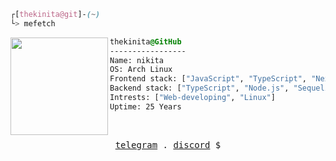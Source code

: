 

```css
┌[thekinita@git]-(~)
└> mefetch
```
 

<div style="display:block;text-align:left"><img align="left" src="https://user-images.githubusercontent.com/56447720/215329483-0f7dcda1-71a7-495a-9097-2393af297636.png" border="0" style="width:156px;">
  
  ```css
  thekinita@GitHub
  -----------------
  Name: nikita
  OS: Arch Linux
  Frontend stack: ["JavaScript", "TypeScript", "Next.js"]
  Backend stack: ["TypeScript", "Node.js", "Sequelize", "Prisma"]
  Intrests: ["Web-developing", "Linux"]  
  Uptime: 25 Years
  ```
</div>



<br />
<p align="center">
  <samp>
    <a href="https://t.me/@thekinita" target="_blank">telegram</a> .
    <a href="https://discordapp.com" target="_blank">discord</a> $
  </samp>
</p>






